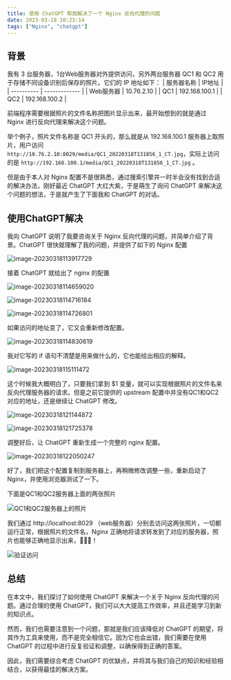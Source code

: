 ```yaml
---
title: 使用 ChatGPT 帮我解决了一个 Nginx 反向代理的问题
date: 2023-03-18 10:23:14
tags: ["Nginx", "chatgpt"]
---
```


## 背景

我有 3 台服务器，1台Web服务器对外提供访问，另外两台服务器 QC1 和 QC2 用于存储不同设备识别后保存的照片。它们的 IP 地址如下：
| 服务器名称 | IP地址        |
| ---------- | ------------- |
| Web服务器  | 10.76.2.10    |
| QC1        | 192.168.100.1 |
| QC2        | 192.168.100.2 |

前端程序需要根据照片的文件名称把图片显示出来，最开始想到的就是通过 Nginx 进行反向代理来解决这个问题。

举个例子，照片文件名称是 QC1 开头的，那么就是从 192.168.100.1 服务器上取照片，用户访问 `http://10.76.2.10:8029/media/QC1_20220318T131856_1_CT.jpg`，实际上访问的是 `http://192.168.100.1/media/QC1_20220318T131856_1_CT.jpg` 。


但是由于本人对 Nginx 配置不是很熟悉，通过搜索引擎并一时半会没有找到合适的解决办法，刚好最近 ChatGPT 大红大紫，于是萌生了询问 ChatGPT 来解决这个问题的想法，于是就产生了下面我和 ChatGPT 的对话。

## 使用ChatGPT解决

我向 ChatGPT 说明了我要咨询关于 Nginx 反向代理的问题，并简单介绍了背景。ChatGPT 很快就理解了我的问题，并提供了如下的 Nginx 配置

![image-20230318113917729](https://static.aalmix.com/202303181318732.png)

接着 ChatGPT 就给出了 nginx 的配置

![image-20230318114659020](https://static.aalmix.com/202303181318673.png)

![image-20230318114716184](https://static.aalmix.com/202303181318441.png)

![image-20230318114726801](https://static.aalmix.com/202303181318954.png)

如果访问的地址变了，它又会重新修改配置。

![image-20230318114830619](https://static.aalmix.com/202303181318368.png)

我对它写的 if 语句不清楚是用来做什么的，它也能给出相应的解释。

![image-20230318115111472](https://static.aalmix.com/202303181318796.png)

这个时候我大概明白了，只要我们拿到 $1 变量，就可以实现根据照片的文件名来反向代理服务器的请求。但是之前它提供的 upstream 配置中并没有QC1和QC2对应的地址，还是继续让 ChatGPT 修改。

![image-20230318121144872](https://static.aalmix.com/202303181318297.png)



![image-20230318121725378](https://static.aalmix.com/202303181318352.png)

调整好后，让 ChatGPT 重新生成一个完整的 nginx 配置。

![image-20230318122050247](https://static.aalmix.com/202303181318515.png)

好了，我们把这个配置复制到服务器上，再稍微修改调整一些，重新启动了 Nginx，并使用浏览器测试了一下。

下面是QC1和QC2服务器上面的两张照片

![QC1和QC2服务器上的照片](https://static.aalmix.com/202303181319176.png)

我们通过 http://localhost:8029 （web服务器）分别去访问这两张照片，一切都运行正常，根据照片的文件名，Nginx 正确地将请求转发到了对应的服务器，照片也能够正确地显示出来，🎉🎉🎉！

![验证访问](https://static.aalmix.com/202303181319596.png)



## 总结

在本文中，我们探讨了如何使用 ChatGPT 来解决一个关于 Nginx 反向代理的问题。通过合理的使用 ChatGPT，我们可以大大提高工作效率，并且还能学习到新的知识点。

然而，我们也需要注意到一个问题，那就是我们应该降低对 ChatGPT 的期望，将其作为工具来使用，而不是完全相信它。因为它也会出错，我们需要在使用 ChatGPT 的过程中进行反复验证和调整，以确保得到正确的答案。

因此，我们需要综合考虑 ChatGPT 的优缺点，并将其与我们自己的知识和经验相结合，以获得最佳的解决方案。
